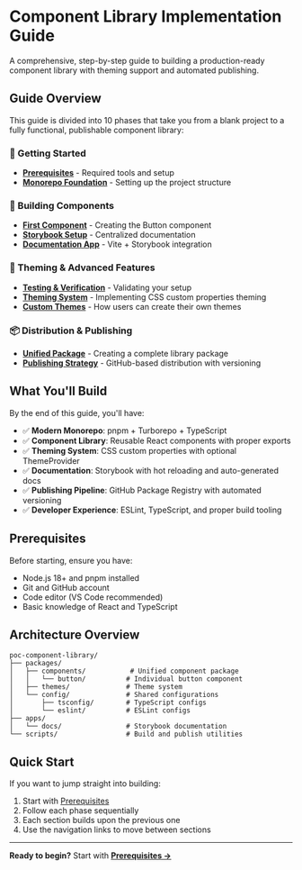 # Component Library Implementation Guide

A comprehensive, step-by-step guide to building a production-ready component library with theming support and automated publishing.

## Guide Overview

This guide is divided into 10 phases that take you from a blank project to a fully functional, publishable component library:

### 🚀 Getting Started
- **[Prerequisites](./01-prerequisites.md)** - Required tools and setup
- **[Monorepo Foundation](./02-monorepo-setup.md)** - Setting up the project structure

### 🧱 Building Components  
- **[First Component](./03-first-component.md)** - Creating the Button component
- **[Storybook Setup](./04-storybook-setup.md)** - Centralized documentation
- **[Documentation App](./05-documentation-app.md)** - Vite + Storybook integration

### 🎨 Theming & Advanced Features
- **[Testing & Verification](./06-testing-verification.md)** - Validating your setup
- **[Theming System](./07-theming-system.md)** - Implementing CSS custom properties theming
- **[Custom Themes](./08-custom-themes.md)** - How users can create their own themes

### 📦 Distribution & Publishing
- **[Unified Package](./09-unified-package.md)** - Creating a complete library package
- **[Publishing Strategy](./10-publishing-strategy.md)** - GitHub-based distribution with versioning

## What You'll Build

By the end of this guide, you'll have:

- ✅ **Modern Monorepo**: pnpm + Turborepo + TypeScript
- ✅ **Component Library**: Reusable React components with proper exports
- ✅ **Theming System**: CSS custom properties with optional ThemeProvider
- ✅ **Documentation**: Storybook with hot reloading and auto-generated docs
- ✅ **Publishing Pipeline**: GitHub Package Registry with automated versioning
- ✅ **Developer Experience**: ESLint, TypeScript, and proper build tooling

## Prerequisites

Before starting, ensure you have:
- Node.js 18+ and pnpm installed
- Git and GitHub account
- Code editor (VS Code recommended)
- Basic knowledge of React and TypeScript

## Architecture Overview

```
poc-component-library/
├── packages/
│   ├── components/           # Unified component package
│   │   └── button/          # Individual button component
│   ├── themes/              # Theme system
│   └── config/              # Shared configurations
│       ├── tsconfig/        # TypeScript configs
│       └── eslint/          # ESLint configs
├── apps/
│   └── docs/                # Storybook documentation
└── scripts/                 # Build and publish utilities
```

## Quick Start

If you want to jump straight into building:

1. Start with [Prerequisites](./01-prerequisites.md)
2. Follow each phase sequentially
3. Each section builds upon the previous one
4. Use the navigation links to move between sections

---

**Ready to begin?** Start with **[Prerequisites →](./01-prerequisites.md)** 